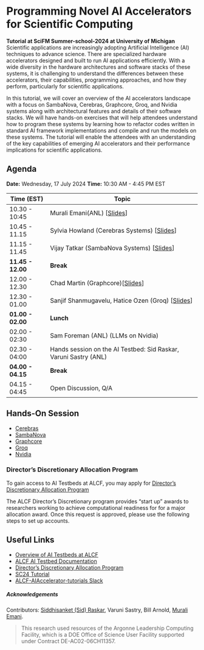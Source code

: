 # Programming Novel AI Accelerators for Scientific Computing

**Tutorial at SciFM Summer-school-2024 at University of Michigan**
Scientific applications are increasingly adopting Artificial Intelligence (AI) techniques to advance science. There are specialized hardware accelerators designed and built to run AI applications efficiently. With a wide diversity in the hardware architectures and software stacks of these systems, it is challenging to understand the differences between these accelerators, their capabilities, programming approaches, and how they perform, particularly for scientific applications. 

In this tutorial, we will cover an overview of the AI accelerators landscape with a focus on SambaNova, Cerebras, Graphcore, Groq, and Nvidia systems along with architectural features and details of their software stacks. We will have hands-on exercises that will help attendees understand how to program these systems by learning how to refactor codes written in standard AI framework implementations and compile and run the models on these systems. The tutorial will enable the attendees with an understanding of the key capabilities of emerging AI accelerators and their performance implications for scientific applications.

## Agenda

**Date:** Wednesday, 17 July 2024
**Time:** 10:30 AM - 4:45 PM EST 

| Time (EST)          | Topic                                                   |
|--------------------|---------------------------------------------------------|
| 10.30 - 10:45      |  Murali Emani(ANL) [[Slides](./Slides/SC23_Tutorial_Intro.pdf)]                 
| 10.45 - 11.15      |  Sylvia Howland (Cerebras Systems) [[Slides](./Slides/workshop24_anl_cerebras_tutorial.pdf)] 
| 11.15 - 11.45      |  Vijay Tatkar (SambaNova Systems) [[Slides](./Slides/SambaNova_Platform_Architecture.pdf)]   
| **11.45 - 12.00**  |  **Break**
| 12.00 - 12.30      |  Chad Martin (Graphcore)[[Slides](./ANL_Graphcore_Tutorial_2024-07-17.pdf)]                            
| 12.30 - 01.00      |  Sanjif Shanmugavelu, Hatice Ozen (Groq) [[Slides](./Groq_UMichigan_SciFM.pdf)]                                                          
| **01.00 - 02.00**  |  **Lunch**
| 02.00 - 02:30      |  Sam Foreman (ANL) (LLMs on Nvidia)
| 02.30 - 04:00      |  Hands session on the AI Testbed: Sid Raskar, Varuni Sastry (ANL) 
| **04.00 - 04.15**  |  **Break**
| 04.15 - 04:45      |  Open Discussion, Q/A

## Hands-On Session

* [Cerebras](./Cerebras/README.md)  
* [SambaNova](./SambaNova/README.md)                                    
* [Graphcore](./Graphcore/README.md)  
* [Groq](./Groq/README.md)
* [Nvidia](./Nvidia/README.md)

   
### Director’s Discretionary Allocation Program

To gain access to AI Testbeds at ALCF, you may apply for [Director’s Discretionary Allocation Program](https://www.alcf.anl.gov/science/directors-discretionary-allocation-program)

The ALCF Director’s Discretionary program provides “start up” awards to researchers working to achieve computational readiness for for a major allocation award. Once this request is approved, please use the following steps to set up accounts.


## Useful Links 
* [Overview of AI Testbeds at ALCF](https://www.alcf.anl.gov/alcf-ai-testbed)
* [ALCF AI Testbed Documentation](https://www.alcf.anl.gov/support/ai-testbed-userdocs/)
* [Director’s Discretionary Allocation Program](https://www.alcf.anl.gov/science/directors-discretionary-allocation-program)
* [SC24 Tutorial](https://sc24.conference-program.com/presentation/?id=tut111&sess=sess413)
* [ALCF-AIAccelerator-tutorials Slack](https://join.slack.com/t/alcf-aiacc-tutorials/shared_invite/zt-25yjc7tnm-AlqTNcWrbH0c1KVNEExTuw)


##### Acknowledgements

Contributors: [Siddhisanket (Sid) Raskar](https://sraskar.github.io/), Varuni Sastry, Bill Arnold, [Murali Emani](https://memani1.github.io/). 

> This research used resources of the Argonne Leadership Computing Facility, which is a DOE Office of Science User Facility supported under Contract DE-AC02-06CH11357.

